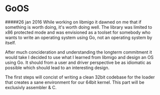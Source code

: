 # GoOS

#####26 jan 2016
While working on libmigo it dawned on me that if something is worth doing, it's worth doing well. The library was limited to x86 protected mode and was envisioned as a toolset for somebody who wants to write an operating system using Go, not an operating system by itself.

After much concideration and understanding the longterm commitment it would take I decided to use what I learned from libmigo and design an OS using Go. It should from a user and driver perspective be as idiomatic as possible which should lead to an interesting design. 

The first steps will concist of writing a clean 32bit codebase for the loader that creates a sane environment for our 64bit kernel. This part will be exclusivly assembler & C.
